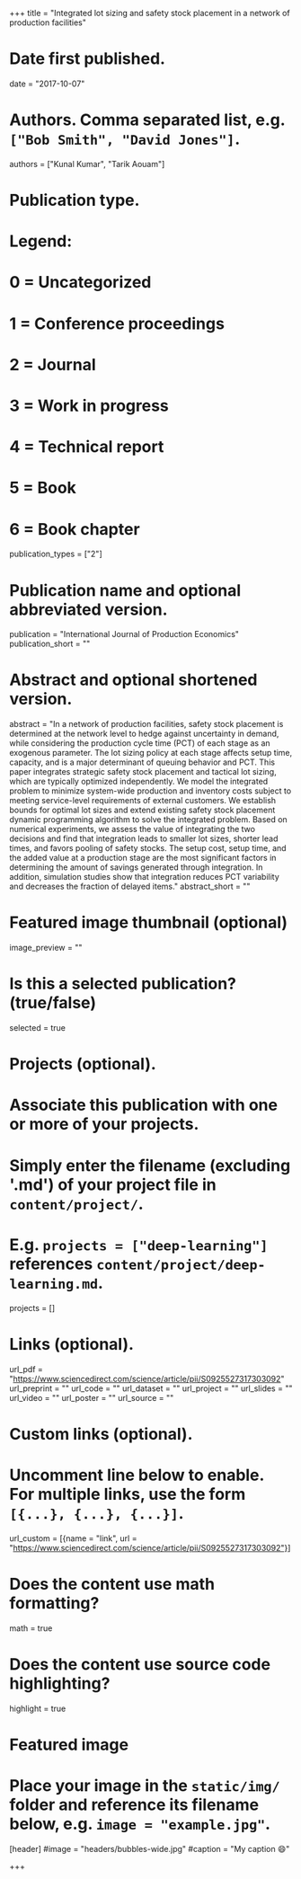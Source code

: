 +++
title = "Integrated lot sizing and safety stock placement in a network of production facilities"

# Date first published.
date = "2017-10-07"

# Authors. Comma separated list, e.g. `["Bob Smith", "David Jones"]`.
authors = ["Kunal Kumar", "Tarik Aouam"]

# Publication type.
# Legend:
# 0 = Uncategorized
# 1 = Conference proceedings
# 2 = Journal
# 3 = Work in progress
# 4 = Technical report
# 5 = Book
# 6 = Book chapter
publication_types = ["2"]

# Publication name and optional abbreviated version.
publication = "International Journal of Production Economics"
publication_short = ""

# Abstract and optional shortened version.
abstract = "In a network of production facilities, safety stock placement is determined at the network level to hedge against uncertainty in demand, while considering the production cycle time (PCT) of each stage as an exogenous parameter. The lot sizing policy at each stage affects setup time, capacity, and is a major determinant of queuing behavior and PCT. This paper integrates strategic safety stock placement and tactical lot sizing, which are typically optimized independently. We model the integrated problem to minimize system-wide production and inventory costs subject to meeting service-level requirements of external customers. We establish bounds for optimal lot sizes and extend existing safety stock placement dynamic programming algorithm to solve the integrated problem. Based on numerical experiments, we assess the value of integrating the two decisions and find that integration leads to smaller lot sizes, shorter lead times, and favors pooling of safety stocks. The setup cost, setup time, and the added value at a production stage are the most significant factors in determining the amount of savings generated through integration. In addition, simulation studies show that integration reduces PCT variability and decreases the fraction of delayed items."
abstract_short = ""

# Featured image thumbnail (optional)
image_preview = ""

# Is this a selected publication? (true/false)
selected = true

# Projects (optional).
#   Associate this publication with one or more of your projects.
#   Simply enter the filename (excluding '.md') of your project file in `content/project/`.
#   E.g. `projects = ["deep-learning"]` references `content/project/deep-learning.md`.
projects = []

# Links (optional).
url_pdf = "https://www.sciencedirect.com/science/article/pii/S0925527317303092"
url_preprint = ""
url_code = ""
url_dataset = ""
url_project = ""
url_slides = ""
url_video = ""
url_poster = ""
url_source = ""

# Custom links (optional).
#   Uncomment line below to enable. For multiple links, use the form `[{...}, {...}, {...}]`.
 url_custom = [{name = "link", url = "https://www.sciencedirect.com/science/article/pii/S0925527317303092"}]

# Does the content use math formatting?
math = true

# Does the content use source code highlighting?
highlight = true

# Featured image
# Place your image in the `static/img/` folder and reference its filename below, e.g. `image = "example.jpg"`.
[header]
#image = "headers/bubbles-wide.jpg"
#caption = "My caption 😄"

+++
